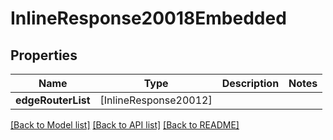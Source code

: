 # InlineResponse20018Embedded

## Properties
Name | Type | Description | Notes
------------ | ------------- | ------------- | -------------
**edgeRouterList** | [InlineResponse20012] |  | 

[[Back to Model list]](../README.md#documentation-for-models) [[Back to API list]](../README.md#documentation-for-api-endpoints) [[Back to README]](../README.md)



